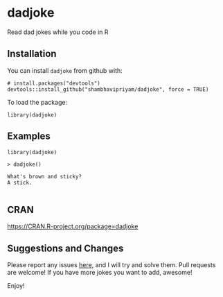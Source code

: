 # dadjoke
Read dad jokes while you code in R

## Installation
You can install `dadjoke` from github with:
````
# install.packages("devtools")
devtools::install_github("shambhavipriyam/dadjoke", force = TRUE)
````

To load the package:
````
library(dadjoke)
````

## Examples
````
library(dadjoke)

> dadjoke() 

What's brown and sticky? 
A stick.
 
````

## CRAN

https://CRAN.R-project.org/package=dadjoke


## Suggestions and Changes 

Please report any issues [here](https://github.com/shambhavipriyam/dadjoke/issues), and I will try and solve them. Pull requests are welcome!
If you have more jokes you want to add, awesome!

Enjoy!
